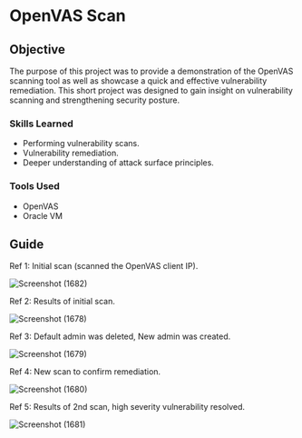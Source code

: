 # OpenVAS Scan

## Objective

The purpose of this project was to provide a demonstration of the OpenVAS scanning tool as well as showcase a quick and effective vulnerability remediation. This short project was designed to gain insight on vulnerability scanning and strengthening security posture.

### Skills Learned

- Performing vulnerability scans.
- Vulnerability remediation.
- Deeper understanding of attack surface principles.

### Tools Used

- OpenVAS
- Oracle VM

## Guide
Ref 1: Initial scan (scanned the OpenVAS client IP).

![Screenshot (1682)](https://github.com/Cyber-ic5/OpenVAS-Scan/assets/169179159/0d9d8326-3730-4c3c-ab0f-7ba0b8df4781)

Ref 2: Results of initial scan.

![Screenshot (1678)](https://github.com/Cyber-ic5/OpenVAS-Scan/assets/169179159/09f44443-deea-46e6-ad78-91a7514c711a)

Ref 3: Default admin was deleted, New admin was created.

![Screenshot (1679)](https://github.com/Cyber-ic5/OpenVAS-Scan/assets/169179159/ce95cd70-ed59-463b-9a4d-e0aceb7df087)

Ref 4: New scan to confirm remediation.

![Screenshot (1680)](https://github.com/Cyber-ic5/OpenVAS-Scan/assets/169179159/879c727d-3357-4ff0-9484-d0487ad473ff)


Ref 5: Results of 2nd scan, high severity vulnerability resolved.

![Screenshot (1681)](https://github.com/Cyber-ic5/OpenVAS-Scan/assets/169179159/8afc7a68-578b-4f59-a226-0d1ec9f9593d)
